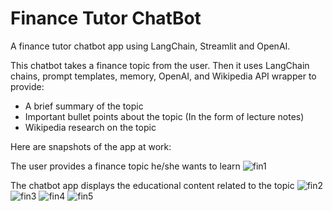 # Finance Tutor ChatBot

A finance tutor chatbot app using LangChain, Streamlit and OpenAI.

This chatbot takes a finance topic from the user. Then it uses LangChain chains, prompt templates, memory, OpenAI, and Wikipedia API wrapper to provide:
  - A brief summary of the topic
  - Important bullet points about the topic (In the form of lecture notes)
  - Wikipedia research on the topic

Here are snapshots of the app at work:

The user provides a finance topic he/she wants to learn
![fin1](https://github.com/arjunbaidya/Finance_Tutor_ChatBot/assets/109064198/73606bd0-692a-42d9-94db-c58e23ffe7a4)

The chatbot app displays the educational content related to the topic
![fin2](https://github.com/arjunbaidya/Finance_Tutor_ChatBot/assets/109064198/d232333d-5f3e-4029-a234-3821ce31d985)
![fin3](https://github.com/arjunbaidya/Finance_Tutor_ChatBot/assets/109064198/238848ee-3ab0-48cf-85a6-14e6dd43e7d1)
![fin4](https://github.com/arjunbaidya/Finance_Tutor_ChatBot/assets/109064198/03d0bbb7-19f0-4502-a235-8e31eeeafdab)
![fin5](https://github.com/arjunbaidya/Finance_Tutor_ChatBot/assets/109064198/79e1b79b-b7ab-4858-b08a-2994fec166c9)


